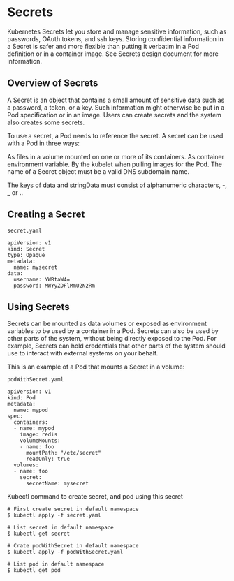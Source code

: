 # Secrets
Kubernetes Secrets let you store and manage sensitive information, such as passwords, OAuth tokens, and ssh keys. Storing confidential information in a Secret is safer and more flexible than putting it verbatim in a Pod definition or in a container image. See Secrets design document for more information.

## Overview of Secrets
A Secret is an object that contains a small amount of sensitive data such as a password, a token, or a key. Such information might otherwise be put in a Pod specification or in an image. Users can create secrets and the system also creates some secrets.

To use a secret, a Pod needs to reference the secret. A secret can be used with a Pod in three ways:

As files in a volume mounted on one or more of its containers.
As container environment variable.
By the kubelet when pulling images for the Pod.
The name of a Secret object must be a valid DNS subdomain name.

The keys of data and stringData must consist of alphanumeric characters, -, _ or ..

## Creating a Secret

```secret.yaml```
```
apiVersion: v1
kind: Secret
type: Opaque
metadata:
  name: mysecret
data:
  username: YWRtaW4=
  password: MWYyZDFlMmU2N2Rm
```

## Using Secrets
Secrets can be mounted as data volumes or exposed as environment variables to be used by a container in a Pod. Secrets can also be used by other parts of the system, without being directly exposed to the Pod. For example, Secrets can hold credentials that other parts of the system should use to interact with external systems on your behalf.


This is an example of a Pod that mounts a Secret in a volume:

```podWithSecret.yaml```
```
apiVersion: v1
kind: Pod
metadata:
  name: mypod
spec:
  containers:
  - name: mypod
    image: redis
    volumeMounts:
    - name: foo
      mountPath: "/etc/secret"
      readOnly: true
  volumes:
  - name: foo
    secret:
      secretName: mysecret
```

Kubectl command to create secret, and pod using this secret
```
# First create secret in default namespace
$ kubectl apply -f secret.yaml

# List secret in default namespace
$ kubectl get secret

# Crate podWithSecret in default namespace
$ kubectl apply -f podWithSecret.yaml

# List pod in default namespace
$ kubectl get pod
```
